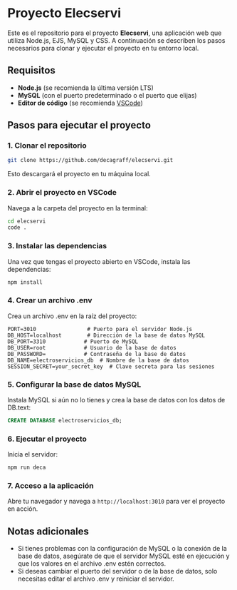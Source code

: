 # Proyecto Elecservi

Este es el repositorio para el proyecto **Elecservi**, una aplicación web que utiliza Node.js, EJS, MySQL y CSS. A continuación se describen los pasos necesarios para clonar y ejecutar el proyecto en tu entorno local.

## Requisitos
- **Node.js** (se recomienda la última versión LTS)
- **MySQL** (con el puerto predeterminado o el puerto que elijas)
- **Editor de código** (se recomienda [VSCode](https://code.visualstudio.com/))

## Pasos para ejecutar el proyecto

### 1. Clonar el repositorio
```bash
git clone https://github.com/decagraff/elecservi.git
```

Esto descargará el proyecto en tu máquina local.

### 2. Abrir el proyecto en VSCode
Navega a la carpeta del proyecto en la terminal:
```bash
cd elecservi
code .
```

### 3. Instalar las dependencias
Una vez que tengas el proyecto abierto en VSCode, instala las dependencias:
```bash
npm install
```

### 4. Crear un archivo .env
Crea un archivo .env en la raíz del proyecto:
```env
PORT=3010                # Puerto para el servidor Node.js
DB_HOST=localhost        # Dirección de la base de datos MySQL
DB_PORT=3310            # Puerto de MySQL
DB_USER=root            # Usuario de la base de datos
DB_PASSWORD=            # Contraseña de la base de datos
DB_NAME=electroservicios_db  # Nombre de la base de datos
SESSION_SECRET=your_secret_key  # Clave secreta para las sesiones
```

### 5. Configurar la base de datos MySQL
Instala MySQL si aún no lo tienes y crea la base de datos con los datos de DB.text:
```sql
CREATE DATABASE electroservicios_db;
```

### 6. Ejecutar el proyecto
Inicia el servidor:
```bash
npm run deca
```

### 7. Acceso a la aplicación
Abre tu navegador y navega a `http://localhost:3010` para ver el proyecto en acción.

## Notas adicionales
- Si tienes problemas con la configuración de MySQL o la conexión de la base de datos, asegúrate de que el servidor MySQL esté en ejecución y que los valores en el archivo .env estén correctos.
- Si deseas cambiar el puerto del servidor o de la base de datos, solo necesitas editar el archivo .env y reiniciar el servidor.

